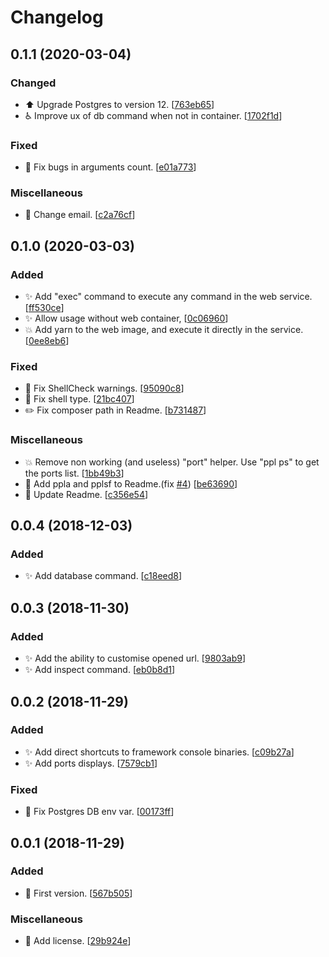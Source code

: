 # Changelog

<a name="0.1.1"></a>
## 0.1.1 (2020-03-04)

### Changed

- ⬆️ Upgrade Postgres to version 12. [[763eb65](https://github.com/mathieutu/php-project-launcher/commit/763eb65bd7d404ac7f68ad6b4bd200a84cf77231)]
- ♿ Improve ux of db command when not in container. [[1702f1d](https://github.com/mathieutu/php-project-launcher/commit/1702f1dc8cab3152c49ee03059642d6d5f93e2e0)]

### Fixed

- 🐛 Fix bugs in arguments count. [[e01a773](https://github.com/mathieutu/php-project-launcher/commit/e01a773c024b1884c9b2baaa2c211fdc813c05a7)]

### Miscellaneous

- 📝 Change email. [[c2a76cf](https://github.com/mathieutu/php-project-launcher/commit/c2a76cf8e1df78890471e95af0a57ba7f118eaaf)]


<a name="0.1.0"></a>
## 0.1.0 (2020-03-03)

### Added

- ✨ Add &quot;exec&quot; command to execute any command in the web service. [[ff530ce](https://github.com/mathieutu/php-project-launcher/commit/ff530cec895b9a97a4fddcc8d14b4b869387168e)]
- ✨ Allow usage without web container, [[0c06960](https://github.com/mathieutu/php-project-launcher/commit/0c0696074595a4ced87cb4da2f2447160834e738)]
- 💥 Add yarn to the web image, and execute it directly in the service. [[0ee8eb6](https://github.com/mathieutu/php-project-launcher/commit/0ee8eb643e7d9cd43b2410df8e2d9e637002a71e)]
  
### Fixed

- 🚨 Fix ShellCheck warnings. [[95090c8](https://github.com/mathieutu/php-project-launcher/commit/95090c851535aafc0629f40613189f72334fc1da)]
- 🐛 Fix shell type. [[21bc407](https://github.com/mathieutu/php-project-launcher/commit/21bc40719c73e6428f8b5c9ea01a1f6c39d4b7d8)]
- ✏️ Fix composer path in Readme. [[b731487](https://github.com/mathieutu/php-project-launcher/commit/b73148780bd55eca27deb5057246eb75bd9af403)]

### Miscellaneous

- 💥 Remove non working (and useless) &quot;port&quot; helper. Use &quot;ppl ps&quot; to get the ports list. [[1bb49b3](https://github.com/mathieutu/php-project-launcher/commit/1bb49b328b9f405918fed290154a646a7c9b16eb)]
- 📝 Add ppla and pplsf to Readme.(fix [#4](https://github.com/mathieutu/php-project-launcher/issues/4)) [[be63690](https://github.com/mathieutu/php-project-launcher/commit/be63690411f9b2c7cace80e88e5608244092afcf)]
- 📝 Update Readme. [[c356e54](https://github.com/mathieutu/php-project-launcher/commit/c356e54c057fc0972e993d5dde67b55af8eb82b2)]


<a name="0.0.4"></a>
## 0.0.4 (2018-12-03)

### Added

- ✨ Add database command. [[c18eed8](https://github.com/mathieutu/php-project-launcher/commit/c18eed8698183d02a1df593de99b7a0a938804bc)]


<a name="0.0.3"></a>
## 0.0.3 (2018-11-30)

### Added

- ✨ Add the ability to customise opened url. [[9803ab9](https://github.com/mathieutu/php-project-launcher/commit/9803ab93be4c744254df9d504d77f9119a29573d)]
- ✨ Add inspect command. [[eb0b8d1](https://github.com/mathieutu/php-project-launcher/commit/eb0b8d121686501a5cc87f7c01b36715a76738d8)]


<a name="0.0.2"></a>
## 0.0.2 (2018-11-29)

### Added

- ✨ Add direct shortcuts to framework console binaries. [[c09b27a](https://github.com/mathieutu/php-project-launcher/commit/c09b27ad12a87bb82b30230e12933d8e3b9e3732)]
- ✨ Add ports displays. [[7579cb1](https://github.com/mathieutu/php-project-launcher/commit/7579cb1e0be8f28fd2ab502ea562625e9dde5de7)]

### Fixed

- 🐛 Fix Postgres DB env var. [[00173ff](https://github.com/mathieutu/php-project-launcher/commit/00173ff8c20e614a969acbca7ffe95b1b5cd141b)]


<a name="0.0.1"></a>
## 0.0.1 (2018-11-29)

### Added

- 🎉 First version. [[567b505](https://github.com/mathieutu/php-project-launcher/commit/567b5059262133a184c94a96ae12835cf24f7999)]

### Miscellaneous

- 📄 Add license. [[29b924e](https://github.com/mathieutu/php-project-launcher/commit/29b924e4ed55de07d83e71e14dc901cf3185daeb)]



